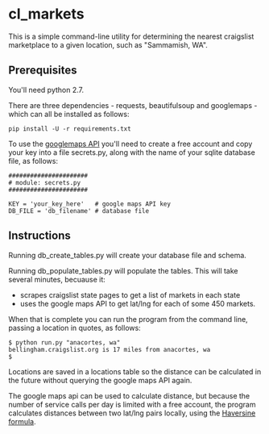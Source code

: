 # cl_markets

This is a simple command-line utility for determining the nearest craigslist marketplace to a given location, such as "Sammamish, WA".

## Prerequisites

You'll need python 2.7.

There are three dependencies - requests, beautifulsoup and googlemaps - which can all be installed as follows:

```
pip install -U -r requirements.txt 
```

To use the [googlemaps API](https://developers.google.com/maps/documentation/geocoding/start) you'll need to create a free account and copy your key into a file secrets.py, along with the name of your sqlite database file, as follows:

```
######################
# module: secrets.py
######################

KEY = 'your_key_here'   # google maps API key
DB_FILE = 'db_filename' # database file 
```

## Instructions

Running db_create_tables.py will create your database file and schema.

Running db_populate_tables.py will populate the tables. This will take
several minutes, becuause it:
* scrapes craigslist state pages to get a list of markets in each state
* uses the google maps API to get lat/lng for each of some 450 markets.

When that is complete you can run the program from the command line, passing a location in quotes, as follows:

```
$ python run.py "anacortes, wa"
bellingham.craigslist.org is 17 miles from anacortes, wa
$
```

Locations are saved in a locations table so the distance can be calculated in the future without querying the google maps API again.

The google maps api can be used to calculate distance, but because the number of service calls per day is limited with a free account, the program calculates distances between two lat/lng pairs locally, using the [Haversine formula](https://en.wikipedia.org/wiki/Haversine_formula).